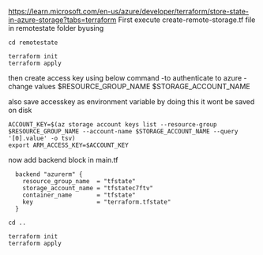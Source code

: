 https://learn.microsoft.com/en-us/azure/developer/terraform/store-state-in-azure-storage?tabs=terraform
First execute create-remote-storage.tf file in remotestate folder byusing
```
cd remotestate
```
```
terraform init
terraform apply
```
then create access key using below command -to authenticate to azure - change values $RESOURCE_GROUP_NAME $STORAGE_ACCOUNT_NAME

also save accesskey as environment variable by doing this it wont be saved on disk
```
ACCOUNT_KEY=$(az storage account keys list --resource-group $RESOURCE_GROUP_NAME --account-name $STORAGE_ACCOUNT_NAME --query '[0].value' -o tsv)
export ARM_ACCESS_KEY=$ACCOUNT_KEY
```
now add backend block in main.tf
```
  backend "azurerm" {
    resource_group_name  = "tfstate"
    storage_account_name = "tfstatec7ftv"
    container_name       = "tfstate"
    key                  = "terraform.tfstate"
  }
  ```
```
cd ..
```
```
terraform init
terraform apply
```

